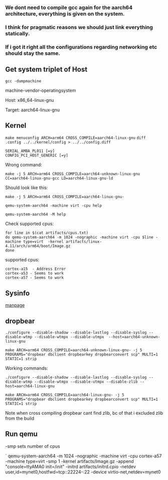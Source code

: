 ### We dont need to compile gcc again for the aarch64 architecture, everything is given on the system.
### I think for pragmatic reasons we should just link everything statically.
### If i got it right all the configurations regarding networking etc should stay the same.
## Get system triplet of Host

`gcc -dumpmachine`

machine-vendor-operatingsystem

Host: x86_64-linux-gnu

Target: aarch64-linux-gnu

## Kernel

`make menuconfig ARCH=arm64 CROSS_COMPILE=aarch64-linux-gnu`
`diff .config ../../kernel/config > ../../config.diff`


```
SERIAL_AMBA_PL011 [=y]  
CONFIG_PCI_HOST_GENERIC [=y]
```

Wrong command:

`make -j 5 ARCH=arm64 CROSS_COMPILE=aarch64-unknown-linux-gnu CC=aarch64-linux-gnu-gcc LD=aarch64-linux-gnu-ld`

Should look like this:

`make -j 5 ARCH=arm64 CROSS_COMPILE=aarch64-linux-gnu-`


`qemu-system-aarch64 -machine virt -cpu help`

`qemu-system-aarch64 -M help`

Check supported cpus:

```
for line in $(cat artifacts/cpus.txt)
do qemu-system-aarch64 -m 1024 -nographic -machine virt -cpu $line -machine type=virt  -kernel artifacts/linux-4.11/arch/arm64/boot/Image.gz
done
```
supported cpus:

```  
cortex-a15  - Address Error
cortex-a53 - Seems to work
cortex-a57 - Seems to work
```

## Sysinfo

[manpage](http://pubs.opengroup.org/onlinepubs/007908775/xsh/sysutsname.h.html)


## dropbear

`./configure --disable-shadow --disable-lastlog --disable-syslog --disable-wtmp --disable-wtmpx --disable-utmpx  --host=aarch64-unknown-linux-gnu`

`make ARCH=arm64 CROSS_COMPILE=aarch64-unknown-linux-gnu- -j 5 PROGRAMS="dropbear dbclient dropbearkey dropbearconvert scp" MULTI=1 STATIC=1 strip`

Working commands:

`./configure --disable-shadow --disable-lastlog --disable-syslog --disable-wtmp --disable-wtmpx --disable-utmpx --disable-zlib --host=aarch64-linux-gnu`

`make ARCH=arm64 CROSS_COMPILE=aarch64-linux-gnu- -j 5 PROGRAMS="dropbear dbclient dropbearkey dropbearconvert scp" MULTI=1 STATIC=1 strip`

Note when cross compiling dropbear cant find zlib, bc of that i excluded zlib from the build


## Run qemu

-smp sets number of cpus

`	qemu-system-aarch64 -m 1024 -nographic -machine virt -cpu cortex-a57 -machine type=virt  -smp 1 -kernel artifacts/Image.gz -append "console=ttyAMA0 init=/init" -initrd artifacts/initrd.cpio -netdev user,id=mynet0,hostfwd=tcp::22224-:22 -device virtio-net,netdev=mynet0
